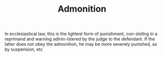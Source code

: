 ---
title: Admonition
permalink: "/definitions/admonition.html"
body: In ecclesiastical law, this is the lightest form of punishment, con-slstlng
  in a reprimand and warning adinin-lstered by the judge to the defendant. If the
  latter does not obey the admonition, he may be more severely punished, as by suspension,
  etc
published_at: '2018-07-07'
layout: post
---